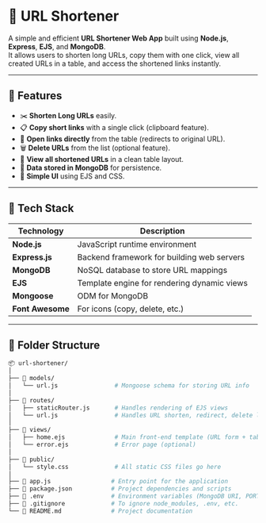 # 🔗 URL Shortener

A simple and efficient **URL Shortener Web App** built using **Node.js**, **Express**, **EJS**, and **MongoDB**.  
It allows users to shorten long URLs, copy them with one click, view all created URLs in a table, and access the shortened links instantly.

---

## 🚀 Features

- ✂️ **Shorten Long URLs** easily.
- 📋 **Copy short links** with a single click (clipboard feature).
- 🔗 **Open links directly** from the table (redirects to original URL).
- 🗑️ **Delete URLs** from the list (optional feature).
- 🧾 **View all shortened URLs** in a clean table layout.
- 💾 **Data stored in MongoDB** for persistence.
- 🎨 **Simple UI** using EJS and CSS.

---

## 🧰 Tech Stack

| Technology | Description |
|-------------|-------------|
| **Node.js** | JavaScript runtime environment |
| **Express.js** | Backend framework for building web servers |
| **MongoDB** | NoSQL database to store URL mappings |
| **EJS** | Template engine for rendering dynamic views |
| **Mongoose** | ODM for MongoDB |
| **Font Awesome** | For icons (copy, delete, etc.) |

---
## 🧩 Folder Structure

```bash
📦 url-shortener/
│
├── 📁 models/
│   └── url.js                # Mongoose schema for storing URL info
│
├── 📁 routes/
│   ├── staticRouter.js       # Handles rendering of EJS views
│   └── url.js                # Handles URL shorten, redirect, delete logic
│
├── 📁 views/
│   ├── home.ejs              # Main front-end template (URL form + table)
│   └── error.ejs             # Error page (optional)
│
├── 📁 public/
│   └── style.css             # All static CSS files go here
│
├── 📄 app.js                 # Entry point for the application
├── 📄 package.json           # Project dependencies and scripts
├── 📄 .env                   # Environment variables (MongoDB URI, PORT, etc.)
├── 📄 .gitignore             # To ignore node_modules, .env, etc.
└── 📄 README.md              # Project documentation




